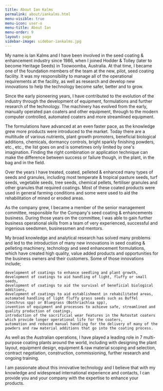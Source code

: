 ```yaml
---
title: About Ian Kalms
permalink: about/iankalms.html
menu-visible: true
menu-icon: user-o
menu-title: About Ian
menu-order: 9
layout: page
sidebar-image: sidebar-iankalms.jpg
---
```


My name is Ian Kalms and I have been involved in the seed coating & enhancement industry since 1986, when I joined Hodder & Tolley (later to become Heritage Seeds) in Toowoomba, Australia. At that time, I became one of the foundation members of the team at the new, pilot, seed coating facility.  It was my responsibility to manage all of the operational requirements at the facility, as well as research and develop new innovations to help the technology become safer, better and to grow.

Since the early pioneering years, I have contributed to the evolution of the industry through the development of equipment, formulations and further research of the technology. The machinery has evolved from the early, manually operated pan coaters and other equipment, through to the modern computer controlled, automated coaters and more streamlined equipment.

The formulations have advanced at an even faster pace, as the knowledge grew more products were introduced to the market. Today there are a multitude of various nutrients, plant growth promoters, beneficial biological additions, chemicals, dormancy controls, bright sparkly finishing powders, etc., etc., the list goes on and is sometimes only limited by one's imagination.  Finding the right combination or application technique can make the difference between success or failure though, in the plant, in the bag and in the field.

Over the years I have treated, coated, pelleted & enhanced many types of seeds and granules, including most temperate & tropical pasture seeds, turf seeds, vegetable seeds, tree seeds, chemical pellets, fertiliser granules and other granules that required coatings.  Most of these coated products were used in general farming conditions and some were used to aid the rehabilitation of mined or eroded areas.

As the company grew, I became a member of the senior management committee, responsible for the Company's seed coating & enhancements business. During those years on the committee, I was able to gain further business operational skills from a team of very experienced, successful and ingenious seedsmen, businessmen and mentors.

My broad knowledge and analytical research has solved many problems and led to the introduction of many new innovations in seed coating & pelleting machinery, technology and seed enhancement formulations, which have created high quality, value added products and opportunities for the business owners and their customers. Some of those innovations include;

    development of coatings to enhance seedling and plant growth,
    development of coatings to aid handling of light, fluffy or small seeds,
    development of coatings to aid the survival of beneficial biological additions,
    development of coatings to aid establishment in rehabilitated areas,
    automated handling of light fluffy grass seeds such as Buffel (Cenchrus spp) or Bluegrass (Bothriachloa spp),
    invention of equipment and processes to achieve safe, streamlined and quality production of coatings,
    introduction of the sacrificial wear features in the Rotostat coaters which provide longer operational life for the coaters,
    automation and reduced manual handling for the delivery of many of the powders and raw material additions that go into the coating process.

As well as the Australian operations, I have played a leading role in 7 multi-purpose coating plants around the world, including with designing the plant layout, equipment design, equipment & raw material scoping and selection, contract negotiation, construction, commissioning, further research and ongoing training.

I am passionate about this innovative technology and I believe that with my knowledge and widespread international experience and contacts, I can provide you and your company with the expertise to enhance your products. 